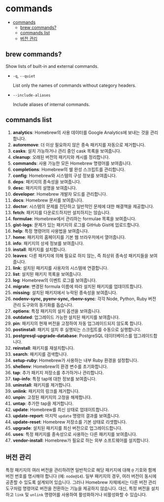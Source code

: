 # commands

- [commands](#commands)
    - [brew commands?](#brew-commands)
    - [commands list](#commands-list)
    - [버전 관리](#버전-관리)

## brew commands?

Show lists of built-in and external commands.

- `-q`, `--quiet`

    List only the names of commands without category headers.

- `--include-aliases`

    Include aliases of internal commands.

## commands list

1. **analytics**: Homebrew의 사용 데이터를 Google Analytics에 보내는 것을 관리합니다.
2. **autoremove**: 더 이상 필요하지 않은 종속 패키지를 자동으로 제거합니다.
3. **casks**: 설치 가능하거나 관리 중인 cask 목록을 보여줍니다.
4. **cleanup**: 오래된 버전의 패키지와 캐시를 정리합니다.
5. **commands**: 사용 가능한 모든 Homebrew 명령어를 보여줍니다.
6. **completions**: Homebrew의 쉘 완성 스크립트를 관리합니다.
7. **config**: Homebrew와 시스템의 구성 정보를 보여줍니다.
8. **deps**: 패키지의 종속성을 보여줍니다.
9. **desc**: 패키지의 설명을 보여줍니다.
10. **developer**: Homebrew 개발자 모드를 관리합니다.
11. **docs**: Homebrew 문서를 보여줍니다.
12. **doctor**: 시스템의 문제를 진단하고 일반적인 문제에 대한 해결책을 제공합니다.
13. **fetch**: 패키지를 다운로드하지만 설치하지는 않습니다.
14. **formulae**: Homebrew에서 관리하는 formulae 목록을 보여줍니다.
15. **gist-logs**: 문제가 있는 패키지의 로그를 GitHub Gist에 업로드합니다.
16. **help**: 특정 명령어의 사용법을 보여줍니다.
17. **home**: 패키지의 홈페이지를 기본 웹 브라우저에서 열어줍니다.
18. **info**: 패키지의 상세 정보를 보여줍니다.
19. **install**: 패키지를 설치합니다.
20. **leaves**: 다른 패키지에 의해 필요로 하지 않는, 즉 최상위 종속성 패키지들을 보여줍니다.
21. **link**: 설치된 패키지를 사용자의 시스템에 연결합니다.
22. **list**: 설치된 패키지 목록을 보여줍니다.
23. **log**: Homebrew의 이벤트 로그를 보여줍니다.
24. **migrate**: 변경된 formula 이름에 따라 설치된 패키지를 업데이트합니다.
25. **missing**: 설치된 패키지에서 누락된 종속성을 보여줍니다.
26. **nodenv-sync, pyenv-sync, rbenv-sync**: 각각 Node, Python, Ruby 버전 관리 도구와의 동기화를 돕습니다.
27. **options**: 특정 패키지의 설치 옵션을 보여줍니다.
28. **outdated**: 업그레이드 가능한 설치된 패키지를 보여줍니다.
29. **pin**: 패키지의 현재 버전을 고정하여 자동 업그레이드되지 않도록 합니다.
30. **postinstall**: 패키지 설치 후 실행되는 스크립트를 수동으로 실행합니다.
31. **postgresql-upgrade-database**: PostgreSQL 데이터베이스를 업그레이드합니다.
32. **reinstall**: 패키지를 재설치합니다.
33. **search**: 패키지를 검색합니다.
34. **setup-ruby**: Homebrew가 사용하는 내부 Ruby 환경을 설정합니다.
35. **shellenv**: Homebrew의 환경 변수를 초기화합니다.
36. **tap**: 추가 패키지 저장소를 추가하거나 관리합니다.
37. **tap-info**: 특정 tap에 대한 정보를 보여줍니다.
38. **uninstall**: 패키지를 제거합니다.
39. **unlink**: 패키지의 링크를 제거합니다.
40. **unpin**: 고정된 패키지의 고정을 해제합니다.
41. **untap**: 추가한 tap을 제거합니다.
42. **update**: Homebrew를 최신 상태로 업데이트합니다.
43. **update-report**: 마지막 `update` 명령의 결과를 보여줍니다.
44. **update-reset**: Homebrew 저장소를 기본 상태로 리셋합니다.
45. **upgrade**: 설치된 패키지를 최신 버전으로 업그레이드합니다.
46. **uses**: 특정 패키지를 종속성으로 사용하는 다른 패키지를 보여줍니다.
47. **vendor-install**: Homebrew가 필요로 하는 외부 소프트웨어를 설치합니다.

## 버전 관리

특정 패키지의 여러 버전을 관리하려면 일반적으로 해당 패키지에 대해 `@` 기호와 함께 버전 번호를 명시해야 합니다 (예: `node@14`). 일부 패키지의 경우, 여러 버전이 동시에 공존할 수 있도록 설계되어 있습니다. 그러나 Homebrew 자체에서는 다른 버전 관리 도구처럼 명령어로 버전을 전환하는 기능을 제공하지 않습니다. 대신, 특정 버전을 설치하고 `link` 및 `unlink` 명령어를 사용하여 활성화하거나 비활성화할 수 있습니다.
